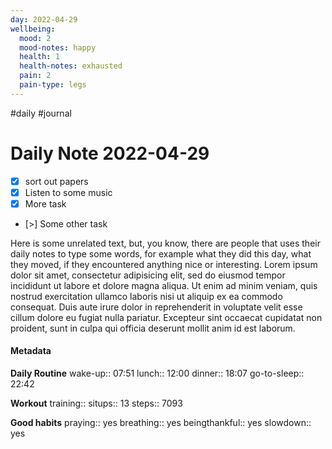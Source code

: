 ```yaml
---
day: 2022-04-29
wellbeing:
  mood: 2
  mood-notes: happy
  health: 1
  health-notes: exhausted
  pain: 2
  pain-type: legs
---
```

#daily #journal
# Daily Note 2022-04-29

- [x] sort out papers
- [x] Listen to some music
- [x] More task
- [>] Some other task

Here is some unrelated text, but, you know, there are people that uses their daily notes to type some words, for example what they did this day, what they moved, if they encountered anything nice or interesting. Lorem ipsum dolor sit amet, consectetur adipisicing elit, sed do eiusmod tempor incididunt ut labore et dolore magna aliqua. Ut enim ad minim veniam, quis nostrud exercitation ullamco laboris nisi ut aliquip ex ea commodo consequat. Duis aute irure dolor in reprehenderit in voluptate velit esse cillum dolore eu fugiat nulla pariatur. Excepteur sint occaecat cupidatat non proident, sunt in culpa qui officia deserunt mollit anim id est laborum.

#### Metadata

**Daily Routine**
wake-up:: 07:51
lunch:: 12:00
dinner:: 18:07
go-to-sleep:: 22:42

**Workout**
training:: 
situps:: 13
steps:: 7093

**Good habits**
praying:: yes
breathing:: yes
beingthankful:: yes
slowdown:: yes
